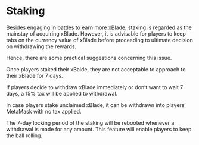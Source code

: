 # Staking

Besides engaging in battles to earn more xBlade, staking is regarded as the mainstay of acquiring xBlade. However, it is advisable for players to keep tabs on the currency value of xBlade before proceeding to ultimate decision on withdrawing the rewards. 

Hence, there are some practical suggestions concerning this issue. 

Once players staked their xBalde, they are not acceptable to approach to their xBlade for 7 days. 

If players decide to withdraw xBlade immediately or don’t want to wait 7 days, a 15% tax will be applied to withdrawal. 

In case players stake unclaimed xBlade, it can be withdrawn into players’ MetaMask with no tax applied. 

The 7-day locking period of the staking will be rebooted whenever a withdrawal is made for any amount. This feature will enable players to keep the ball rolling.

